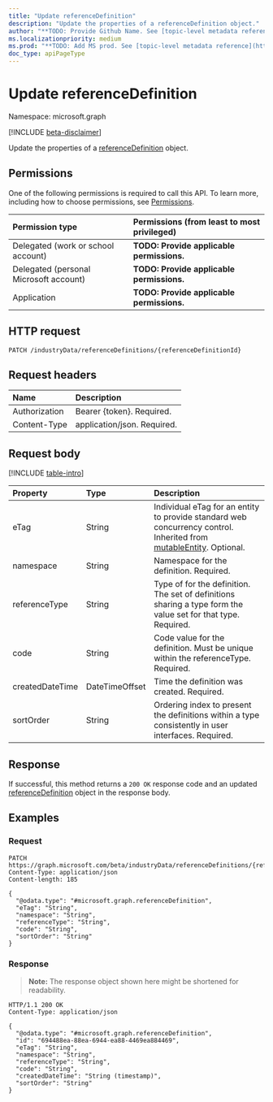 ```yaml
---
title: "Update referenceDefinition"
description: "Update the properties of a referenceDefinition object."
author: "**TODO: Provide Github Name. See [topic-level metadata reference](https://msgo.azurewebsites.net/add/document/guidelines/metadata.html#topic-level-metadata)**"
ms.localizationpriority: medium
ms.prod: "**TODO: Add MS prod. See [topic-level metadata reference](https://msgo.azurewebsites.net/add/document/guidelines/metadata.html#topic-level-metadata)**"
doc_type: apiPageType
---
```


# Update referenceDefinition
Namespace: microsoft.graph

[!INCLUDE [beta-disclaimer](../../includes/beta-disclaimer.md)]

Update the properties of a [referenceDefinition](../resources/referencedefinition.md) object.

## Permissions
One of the following permissions is required to call this API. To learn more, including how to choose permissions, see [Permissions](/graph/permissions-reference).

|Permission type|Permissions (from least to most privileged)|
|:---|:---|
|Delegated (work or school account)|**TODO: Provide applicable permissions.**|
|Delegated (personal Microsoft account)|**TODO: Provide applicable permissions.**|
|Application|**TODO: Provide applicable permissions.**|

## HTTP request

<!-- {
  "blockType": "ignored"
}
-->
``` http
PATCH /industryData/referenceDefinitions/{referenceDefinitionId}
```

## Request headers
|Name|Description|
|:---|:---|
|Authorization|Bearer {token}. Required.|
|Content-Type|application/json. Required.|

## Request body
[!INCLUDE [table-intro](../../includes/update-property-table-intro.md)]


|Property|Type|Description|
|:---|:---|:---|
|eTag|String|Individual eTag for an entity to provide standard web concurrency control. Inherited from [mutableEntity](../resources/mutableentity.md). Optional.|
|namespace|String|Namespace for the definition. Required.|
|referenceType|String|Type of for the definition. The set of definitions sharing a type form the value set for that type. Required.|
|code|String|Code value for the definition.  Must be unique within the referenceType. Required.|
|createdDateTime|DateTimeOffset|Time the definition was created. Required.|
|sortOrder|String|Ordering index to present the definitions within a type consistently in user interfaces. Required.|



## Response

If successful, this method returns a `200 OK` response code and an updated [referenceDefinition](../resources/referencedefinition.md) object in the response body.

## Examples

### Request
<!-- {
  "blockType": "request",
  "name": "update_referencedefinition"
}
-->
``` http
PATCH https://graph.microsoft.com/beta/industryData/referenceDefinitions/{referenceDefinitionId}
Content-Type: application/json
Content-length: 185

{
  "@odata.type": "#microsoft.graph.referenceDefinition",
  "eTag": "String",
  "namespace": "String",
  "referenceType": "String",
  "code": "String",
  "sortOrder": "String"
}
```


### Response
>**Note:** The response object shown here might be shortened for readability.
<!-- {
  "blockType": "response",
  "truncated": true
}
-->
``` http
HTTP/1.1 200 OK
Content-Type: application/json

{
  "@odata.type": "#microsoft.graph.referenceDefinition",
  "id": "694488ea-88ea-6944-ea88-4469ea884469",
  "eTag": "String",
  "namespace": "String",
  "referenceType": "String",
  "code": "String",
  "createdDateTime": "String (timestamp)",
  "sortOrder": "String"
}
```

